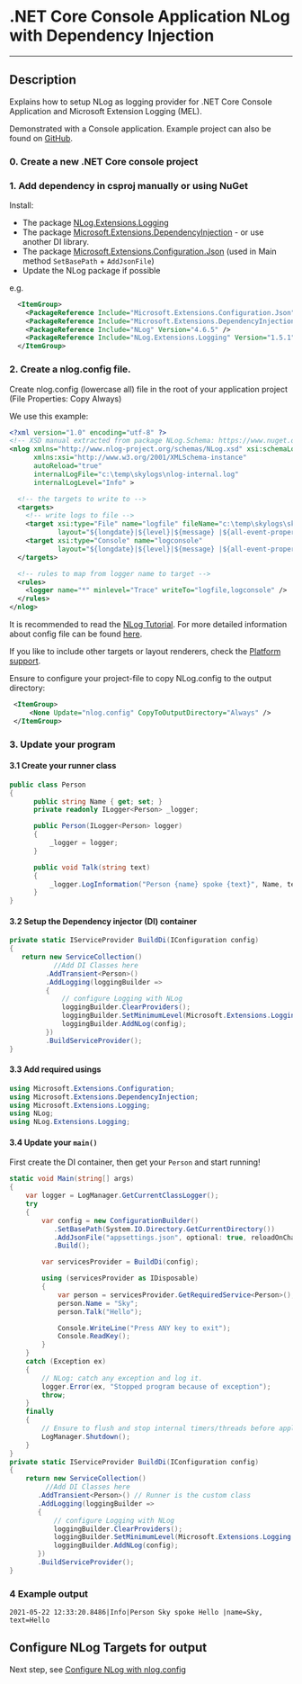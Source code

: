 # .NET Core Console Application NLog with Dependency Injection
----

## Description
Explains how to setup NLog as logging provider for .NET Core Console Application and Microsoft Extension Logging (MEL).

Demonstrated with a Console application. Example project can also be found on [GitHub](https://github.com/iSatishYadav/net-core-console-nlog-with-di).

### 0. Create a new .NET Core console project

### 1. Add dependency in csproj manually or using NuGet

Install:

- The package [NLog.Extensions.Logging](https://www.nuget.org/packages/NLog.Extensions.Logging)
- The package [Microsoft.Extensions.DependencyInjection](https://www.nuget.org/packages/Microsoft.Extensions.DependencyInjection) - or use another DI library.
- The package [Microsoft.Extensions.Configuration.Json](https://www.nuget.org/packages/Microsoft.Extensions.Configuration.Json) (used in Main method `SetBasePath` + `AddJsonFile`)
- Update the NLog package if possible

e.g.

```xml
  <ItemGroup>
    <PackageReference Include="Microsoft.Extensions.Configuration.Json" Version="2.1.0" />
    <PackageReference Include="Microsoft.Extensions.DependencyInjection" Version="2.1.0" />
    <PackageReference Include="NLog" Version="4.6.5" />
    <PackageReference Include="NLog.Extensions.Logging" Version="1.5.1" />
  </ItemGroup>
```

### 2. Create a nlog.config file. 
Create nlog.config (lowercase all) file in the root of your application project (File Properties: Copy Always)

We use this example:

```xml
<?xml version="1.0" encoding="utf-8" ?>
<!-- XSD manual extracted from package NLog.Schema: https://www.nuget.org/packages/NLog.Schema-->
<nlog xmlns="http://www.nlog-project.org/schemas/NLog.xsd" xsi:schemaLocation="NLog NLog.xsd"
      xmlns:xsi="http://www.w3.org/2001/XMLSchema-instance"
      autoReload="true"
      internalLogFile="c:\temp\skylogs\nlog-internal.log"
      internalLogLevel="Info" >

  <!-- the targets to write to -->
  <targets>
    <!-- write logs to file -->
    <target xsi:type="File" name="logfile" fileName="c:\temp\skylogs\skylogs.log"
            layout="${longdate}|${level}|${message} |${all-event-properties} ${exception:format=tostring}" />
    <target xsi:type="Console" name="logconsole"
            layout="${longdate}|${level}|${message} |${all-event-properties} ${exception:format=tostring}" />
  </targets>

  <!-- rules to map from logger name to target -->
  <rules>
    <logger name="*" minlevel="Trace" writeTo="logfile,logconsole" />
  </rules>
</nlog>
```

It is recommended to read the [NLog Tutorial](https://github.com/NLog/NLog/wiki/Tutorial). For more detailed information about config file can be found [here](https://github.com/NLog/NLog/wiki/Configuration-file).

If you like to include other targets or layout renderers, check the [Platform support](https://github.com/NLog/NLog/wiki/platform-support).

Ensure to configure your project-file to copy NLog.config to the output directory:

```xml
 <ItemGroup>
     <None Update="nlog.config" CopyToOutputDirectory="Always" />
 </ItemGroup>
```

### 3. Update your program

#### 3.1 Create your runner class

```c#
public class Person
{
      public string Name { get; set; }
      private readonly ILogger<Person> _logger;

      public Person(ILogger<Person> logger)
      {
          _logger = logger;
      }

      public void Talk(string text)
      {
          _logger.LogInformation("Person {name} spoke {text}", Name, text);
      }
}
```

#### 3.2 Setup the Dependency injector (DI) container
```c#
private static IServiceProvider BuildDi(IConfiguration config)
{
   return new ServiceCollection()
           //Add DI Classes here
         .AddTransient<Person>() 
         .AddLogging(loggingBuilder =>
         {
             // configure Logging with NLog
             loggingBuilder.ClearProviders();
             loggingBuilder.SetMinimumLevel(Microsoft.Extensions.Logging.LogLevel.Trace);
             loggingBuilder.AddNLog(config);
         })
         .BuildServiceProvider();
}
```

#### 3.3 Add required usings
```c#
using Microsoft.Extensions.Configuration;
using Microsoft.Extensions.DependencyInjection;
using Microsoft.Extensions.Logging;
using NLog;
using NLog.Extensions.Logging;
```
#### 3.4 Update your `main()`

First create the DI container, then get your `Person` and start running!

```c#
static void Main(string[] args)
{
    var logger = LogManager.GetCurrentClassLogger();
    try
    {
        var config = new ConfigurationBuilder()
           .SetBasePath(System.IO.Directory.GetCurrentDirectory())
           .AddJsonFile("appsettings.json", optional: true, reloadOnChange: true)
           .Build();

        var servicesProvider = BuildDi(config);

        using (servicesProvider as IDisposable)
        {
            var person = servicesProvider.GetRequiredService<Person>();
            person.Name = "Sky";
            person.Talk("Hello");

            Console.WriteLine("Press ANY key to exit");
            Console.ReadKey();
        }
    }
    catch (Exception ex)
    {
        // NLog: catch any exception and log it.
        logger.Error(ex, "Stopped program because of exception");
        throw;
    }
    finally
    {
        // Ensure to flush and stop internal timers/threads before application-exit (Avoid segmentation fault on Linux)
        LogManager.Shutdown();
    }
}
private static IServiceProvider BuildDi(IConfiguration config)
{
    return new ServiceCollection()
         //Add DI Classes here
       .AddTransient<Person>() // Runner is the custom class
       .AddLogging(loggingBuilder =>
       {
           // configure Logging with NLog
           loggingBuilder.ClearProviders();
           loggingBuilder.SetMinimumLevel(Microsoft.Extensions.Logging.LogLevel.Trace);
           loggingBuilder.AddNLog(config);
       })
       .BuildServiceProvider();
}
```

### 4 Example output

```
2021-05-22 12:33:20.8486|Info|Person Sky spoke Hello |name=Sky, text=Hello 
```


## Configure NLog Targets for output

Next step, see [Configure NLog with nlog.config](https://github.com/NLog/NLog/wiki/Configuration-file)
